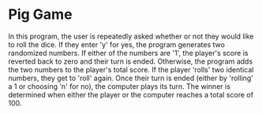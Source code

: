# Pig Game

In this program, the user is repeatedly asked whether or not they would like to roll the dice. If they enter 'y' for yes, the program generates two randomized numbers. If either of the numbers are '1', the player's score is reverted back to zero and their turn is ended. Otherwise, the program adds the two numbers to the player's total score. If the player 'rolls' two identical numbers, they get to 'roll' again. Once their turn is ended (either by 'rolling' a 1 or choosing 'n' for no), the computer plays its turn. The winner is determined when either the player or the computer reaches a total score of 100.
